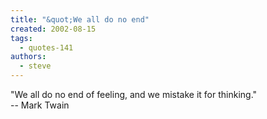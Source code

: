 ```yaml
---
title: "&quot;We all do no end"
created: 2002-08-15
tags: 
  - quotes-141
authors: 
  - steve
---
```


"We all do no end of feeling, and we mistake it for thinking."  
\-- Mark Twain
